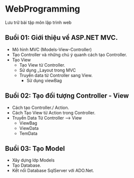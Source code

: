 # WebProgramming

Lưu trữ bài tập môn lập trình web

## Buổi 01: Giới thiệu về ASP.NET MVC.
- Mô hình MVC (Models-View-Controller)
- Tạo Controller và những chú ý quanh cách tạo Controller.
- Tạo View
  + Tạo View từ Controller.
  + Sử dụng _Layout trong MVC
  + Truyền data từ Controller sang View.
      * Sử dụng viewBag
## Buổi 02: Tạo đối tượng Controller - View
- Cách tạo Controller./ Action.
- Cách Tạo View từ Action trong Controller.
- Truyền Data Từ Controller --> View
  + ViewBag
  + ViewData
  + TemData
## Buổi 03: Tạo Model 
- Xây dựng lớp Models
- Tạo Database.
- Kết nối Database SqlServer với ADO.Net.

